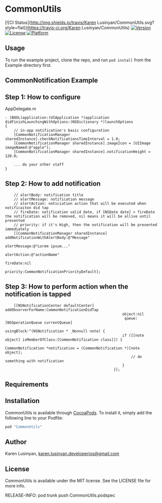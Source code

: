 # CommonUtils

[![CI Status](http://img.shields.io/travis/Karen Lusinyan/CommonUtils.svg?style=flat)](https://travis-ci.org/Karen Lusinyan/CommonUtils)
[![Version](https://img.shields.io/cocoapods/v/CommonUtils.svg?style=flat)](http://cocoapods.org/pods/CommonUtils)
[![License](https://img.shields.io/cocoapods/l/CommonUtils.svg?style=flat)](http://cocoapods.org/pods/CommonUtils)
[![Platform](https://img.shields.io/cocoapods/p/CommonUtils.svg?style=flat)](http://cocoapods.org/pods/CommonUtils)

## Usage

To run the example project, clone the repo, and run `pod install` from the Example directory first.

## CommonNotification Example

## Step 1: How to configure

AppDelegate.m
```
- (BOOL)application:(UIApplication *)application didFinishLaunchingWithOptions:(NSDictionary *)launchOptions
{
    // in-app notification's basic configuration
    [CommonNotificationManager sharedInstance].checkNotificationsTimeInterval = 1.0;
    [CommonNotificationManager sharedInstance].imageIcon = [UIImage imageNamed:@"apple"];
    [CommonNotificationManager sharedInstance].notificationHeight = 120.0;
    
    ... do your other staff
}
```

## Step 2: How to add notification
```
    // alertBody: notification title
    // alertMessage: notification message
    // alertAction: noticiation action that will be executed when notificaiton did tap
    // fireDate: notification valid date, if [NSDate date] > fireDate the notification will be removed, nil means it will be allive until presented
    // priority: if it's High, then the notification will be presented immediately
    [[CommonNotificationManager sharedInstance] addNotificationWithAlertBody:@"Message"
                                                                alertMessage:@"Lorem ipsum..."
                                                                 alertAction:@"actionName"
                                                                    fireDate:nil
                                                                    priority:CommonNotificationPriorityDefault];

```

## Step 3: How to perform action when the notification is tapped

```
    [[NSNotificationCenter defaultCenter] addObserverForName:CommonNotificationDidTap
                                                      object:nil
                                                       queue:[NSOperationQueue currentQueue]
                                                  usingBlock:^(NSNotification * _Nonnull note) {
                                                      if ([[note object] isMemberOfClass:[CommonNotification class]]) {
                                                          CommonNotification *notification = (CommonNotification *)[note object];
                                                          // do something with notification
                                                      }
                                                  }];
```

## Requirements

## Installation

CommonUtils is available through [CocoaPods](http://cocoapods.org). To install
it, simply add the following line to your Podfile:

```ruby
pod "CommonUtils"
```

## Author

Karen Lusinyan, karen.lusinyan.developerios@gmail.com

## License

CommonUtils is available under the MIT license. See the LICENSE file for more info.

RELEASE-INFO: pod trunk push CommonUtils.podspec
